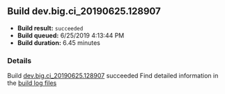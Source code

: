 ## Build dev.big.ci_20190625.128907
- **Build result:** `succeeded`
- **Build queued:** 6/25/2019 4:13:44 PM
- **Build duration:** 6.45 minutes
### Details
Build [dev.big.ci_20190625.128907](https://winappstudio.visualstudio.com/web/build.aspx?pcguid=a4ef43be-68ce-4195-a619-079b4d9834c2&builduri=vstfs%3a%2f%2f%2fBuild%2fBuild%2f28907) succeeded
Find detailed information in the [build log files](https://uwpctdiags.blob.core.windows.net/buildlogs/dev.big.ci_20190625.128907_logs.zip)
